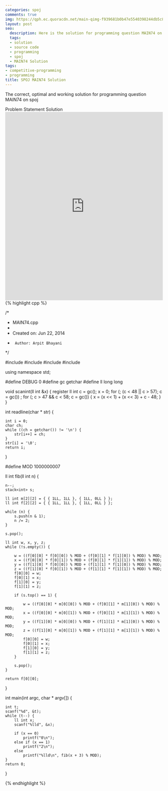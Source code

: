 ```yaml
---
categories: spoj
comments: true
img: https://qph.ec.quoracdn.net/main-qimg-f939681b0b47e5540398244db5c8966f?convert_to_webp=true
layout: post
seo:
  description: Here is the solution for programming question MAIN74 on spoj
  tags:
  - solution
  - source code
  - programming
  - spoj
  - MAIN74 Solution
tags:
- competitive-programming
- programming
title: SPOJ MAIN74 Solution
---
```

The correct, optimal and working solution for programming question MAIN74 on spoj

<div class="ui secondary pointing large menu">
  <a class="grey item" data-tab="problem-statement">
    Problem Statement
  </a>
  <a class="active item grey" data-tab="solution">
    Solution
  </a>
</div>
<div class="ui bottom attached tab" data-tab="problem-statement">
    <iframe src="http://www.spoj.com/problems/MAIN74/" width="100%" height="600px" style="overflow: scroll; border: none;"></iframe>
</div>
<div class="ui bottom attached active tab" data-tab="solution">
{% highlight cpp %}

/*
 * MAIN74.cpp
 *
 *  Created on: Jun 22, 2014
 *      Author: Arpit Bhayani
 */

#include <stack>
#include <cstdio>
#include <cstdlib>
#include <iostream>

using namespace std;

#define DEBUG 0
#define gc getchar
#define ll long long

void scanint(ll int &x) {
	register ll int c = gc();
	x = 0;
	for (; (c < 48 || c > 57); c = gc())
		;
	for (; c > 47 && c < 58; c = gc()) {
		x = (x << 1) + (x << 3) + c - 48;
	}
}

int readline(char * str) {

	int i = 0;
	char ch;
	while ((ch = getchar()) != '\n') {
		str[i++] = ch;
	}
	str[i] = '\0';
	return i;
}

#define MOD 1000000007

ll int fib(ll int n) {

	n--;
	stack<int> s;

	ll int m[2][2] = { { 1LL, 1LL }, { 1LL, 0LL } };
	ll int f[2][2] = { { 1LL, 1LL }, { 1LL, 0LL } };

	while (n) {
		s.push(n & 1);
		n /= 2;
	}

	s.pop();

	ll int w, x, y, z;
	while (!s.empty()) {

		w = ((f[0][0] * f[0][0]) % MOD + (f[0][1] * f[1][0]) % MOD) % MOD;
		x = ((f[0][0] * f[0][1]) % MOD + (f[0][1] * f[1][1]) % MOD) % MOD;
		y = ((f[1][0] * f[0][0]) % MOD + (f[1][1] * f[1][0]) % MOD) % MOD;
		z = ((f[1][0] * f[0][1]) % MOD + (f[1][1] * f[1][1]) % MOD) % MOD;
		f[0][0] = w;
		f[0][1] = x;
		f[1][0] = y;
		f[1][1] = z;

		if (s.top() == 1) {

			w = ((f[0][0] * m[0][0]) % MOD + (f[0][1] * m[1][0]) % MOD) % MOD;
			x = ((f[0][0] * m[0][1]) % MOD + (f[0][1] * m[1][1]) % MOD) % MOD;
			y = ((f[1][0] * m[0][0]) % MOD + (f[1][1] * m[1][0]) % MOD) % MOD;
			z = ((f[1][0] * m[0][1]) % MOD + (f[1][1] * m[1][1]) % MOD) % MOD;
			f[0][0] = w;
			f[0][1] = x;
			f[1][0] = y;
			f[1][1] = z;
		}

		s.pop();
	}

	return f[0][0];
}

int main(int argc, char * argv[]) {

	int t;
	scanf("%d", &t);
	while (t--) {
		ll int x;
		scanf("%lld", &x);

		if (x == 0)
			printf("0\n");
		else if (x == 1)
			printf("2\n");
		else
			printf("%lld\n", fib(x + 3) % MOD);
	}
	return 0;
}


{% endhighlight %}
</div>
